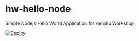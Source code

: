 # hw-hello-node
Simple Nodejs Hello World Application for Heroku Workshop

[![Deploy](https://www.herokucdn.com/deploy/button.svg)](https://heroku.com/deploy)